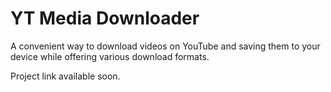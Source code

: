 # YT Media Downloader

A convenient way to download videos on YouTube and saving them to your device while offering various download formats.

Project link available soon.

